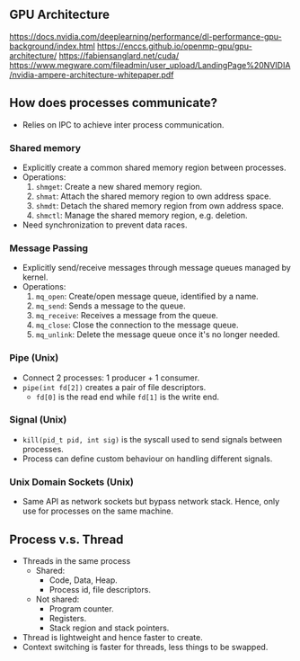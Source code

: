 ## GPU Architecture

https://docs.nvidia.com/deeplearning/performance/dl-performance-gpu-background/index.html
https://enccs.github.io/openmp-gpu/gpu-architecture/
https://fabiensanglard.net/cuda/
https://www.megware.com/fileadmin/user_upload/LandingPage%20NVIDIA/nvidia-ampere-architecture-whitepaper.pdf

## How does processes communicate?
- Relies on IPC to achieve inter process communication.

### Shared memory
- Explicitly create a common shared memory region between processes.
- Operations:
    1. `shmget`: Create a new shared memory region.
    2. `shmat`: Attach the shared memory region to own address space.
    3. `shmdt`: Detach the shared memory region from own address space.
    4. `shmctl`: Manage the shared memory region, e.g. deletion. 
- Need synchronization to prevent data races.

### Message Passing
- Explicitly send/receive messages through message queues managed by kernel.
- Operations:
    1. `mq_open`: Create/open message queue, identified by a name.
    2. `mq_send`: Sends a message to the queue.
    3. `mq_receive`: Receives a message from the queue.
    4. `mq_close`: Close the connection to the message queue.
    5. `mq_unlink`: Delete the message queue once it's no longer needed.

### Pipe (Unix)
- Connect 2 processes: 1 producer + 1 consumer.
- `pipe(int fd[2])` creates a pair of file descriptors.
    - `fd[0]` is the read end while `fd[1]` is the write end.

### Signal (Unix)
- `kill(pid_t pid, int sig)` is the syscall used to send signals between processes.
- Process can define custom behaviour on handling different signals.

### Unix Domain Sockets (Unix)
- Same API as network sockets but bypass network stack. Hence, only use for processes on the same machine.

## Process v.s. Thread
- Threads in the same process 
    - Shared:
        - Code, Data, Heap.
        - Process id, file descriptors.
    - Not shared:
        - Program counter.
        - Registers.
        - Stack region and stack pointers.
- Thread is lightweight and hence faster to create.
- Context switching is faster for threads, less things to be swapped.
